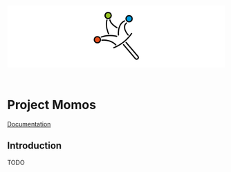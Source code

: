 <p align="center" style="background: white; padding: 10px;">
    <img src="./doc/momos.svg" height=120/>
</p>
<br>

# Project Momos

[Documentation](./doc/concept.md)

## Introduction

TODO
